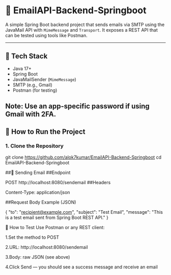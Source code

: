 # 📧 EmailAPI-Backend-Springboot

A simple Spring Boot backend project that sends emails via SMTP using the JavaMail API with `MimeMessage` and `Transport`. It exposes a REST API that can be tested using tools like Postman.

---

## 🔧 Tech Stack

- Java 17+
- Spring Boot
- JavaMailSender (`MimeMessage`)
- SMTP (e.g., Gmail)
- Postman (for testing)

Note: Use an app-specific password if using Gmail with 2FA.
---

## 🚀 How to Run the Project

### 1. Clone the Repository

git clone https://github.com/alok7kumar/EmailAPI-Backend-Springboot
cd EmailAPI-Backend-Springboot

##📨 Sending Email
##Endpoint

POST http://localhost:8080/sendemail
##Headers

Content-Type: application/json

##Request Body Example (JSON)

{
  "to": "recipient@example.com",
  "subject": "Test Email",
  "message": "This is a test email sent from Spring Boot REST API."
}

🧪 How to Test
Use Postman or any REST client:

1.Set the method to POST

2.URL: http://localhost:8080/sendemail

3.Body: raw JSON (see above)

4.Click Send — you should see a success message and receive an email



